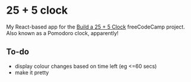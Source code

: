 # 25 + 5 clock

My React-based app for the [Build a 25 + 5 Clock](https://www.freecodecamp.org/learn/front-end-libraries/front-end-libraries-projects/build-a-25--5-clock) freeCodeCamp project. Also known as a Pomodoro clock, apparently!

## To-do

- display colour changes based on time left (eg <=60 secs)
- make it pretty
